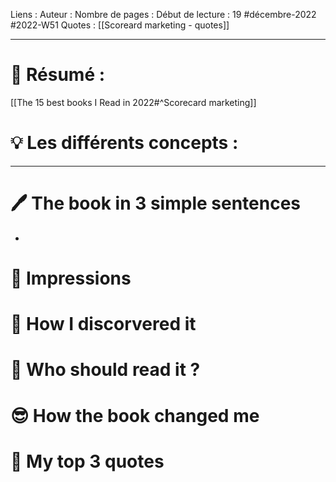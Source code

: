Liens :
Auteur :
Nombre de pages :
Début de lecture : 19 #décembre-2022 #2022-W51
Quotes : [[Scoreard marketing - quotes]]
***
# 📃 Résumé :
[[The 15 best books I Read in 2022#^Scorecard marketing]]
# 💡 Les différents concepts :

***
# 🖊️ The book in 3 simple sentences
- 
# 🧠 Impressions

# 🧐 How I discorvered it

# 🧏 Who should read it ?

# 😎 How the book changed me

# 🔖 My top 3 quotes
